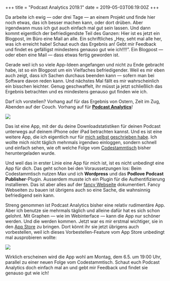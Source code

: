 +++
title = "Podcast Analytics 2019.1"
date = 2019-05-03T06:19:00Z
+++


Da arbeite ich ewig — oder drei Tage — an einem Projekt und finde hier noch etwas, das ich besser machen kann, oder dort drüben. Aber irgendwann muss ich gut auch einfach mal gut sein lassen. Und dann kommt eigentlich der befriedigendste Teil des Ganzen: Hier ist es jetzt ein Blogpost, im Büro eine Mail an alle. Ein schriftliches „Hey, seht mal alle her, was ich erreicht habe! Schaut euch das Ergebnis an! Gebt mir Feedback und findet es gefälligst mindestens genauso gut wie ich!!!!”. Ein Blogpost — oder eben eine Mail — dass etwas fertig geworden ist.

Gerade weil ich so viele App-Ideen angefangen und nicht zu Ende gebracht habe, ist so ein Blogpost um ein Vielfaches befriedigender. Weil es mir eben auch zeigt, dass ich Sachen durchaus beenden kann — sofern man bei Software davon reden kann. Und nächstes Mal fällt es mir wahrscheinlich ein bisschen leichter. Genug geschwaffelt, ihr müsst ja jetzt schließlich das Ergebnis betrachten und es mindestens genauso gut finden wie ich.

Darf ich vorstellen? Vorhang auf für das Ergebnis von Ostern, Zeit im Zug, Abenden auf der Couch. Vorhang auf für **[Podcast Analytics](https://bullenscheisse.de/podcastanalytics)**!

![](/2019/podcast-analytics-2019-1/PA_Screenshots.jpeg)

Das ist eine App, mit der du deine Downloadstatistiken für deinen Podcast unterwegs auf deinem iPhone oder iPad betrachten kannst. Und es ist eine weitere App, die ich eigentlich nur für [mich selbst geschrieben habe](https://en.wikipedia.org/wiki/Eating_your_own_dog_food). Ich wollte mich nicht täglich mehrmals irgendwo einloggen, sondern schnell und einfach sehen, wie oft welche Folge vom [Codestammtisch](https://codestammtis.ch) bisher heruntergeladen wurde.

Und weil das in erster Linie eine App für mich ist, ist es nicht unbedingt eine App für dich. Das geht schon bei den Voraussetzungen los: Beim Codestammtisch nutzen Max und ich **Wordpress** und das **Podlove Podcast Publisher**-Plugin. Ausserdem musste ich ein Plugin für die Authentifizierung installieren. Das ist aber alles auf der [fancy Webseite](/podcastanalytics) dokumentiert. Fancy Webseiten zu bauen ist übrigens auch so eine Sache, die wahnsinnig befriedigend sein kann.

Streng genommen ist Podcast Analytics bisher eine relativ rudimentäre App. Aber ich benutze sie mehrmals täglich und alleine dafür hat es sich schon gelohnt. Mit Graphen — wie im Webinterface — kann die App nur schöner werden. Und die werden kommen. Jetzt war es mir erstmal wichtiger, sie in den [App Store](https://itunes.apple.com/us/app/podcast-analytics/id1460023828?l=de&ls=1&mt=8) zu bringen. Dort könnt ihr sie jetzt übrigens auch vorbestellen, weil ich dieses Vorbestellen-Feature vom App Store unbedingt mal ausprobieren wollte:

[![](/2019/podcast-analytics-2019-1/Preorder_in_App_Store.png)](https://itunes.apple.com/us/app/podcast-analytics/id1460023828?l=de&ls=1&mt=8)

Wirklich erscheinen wird die App wohl am Montag, dem 6.5. um 19:00 Uhr, parallel zu einer neuen Folge vom Codestammtisch. Schaut euch Podcast Analytics doch einfach mal an und gebt mir Feedback und findet sie genauso gut wie ich!
